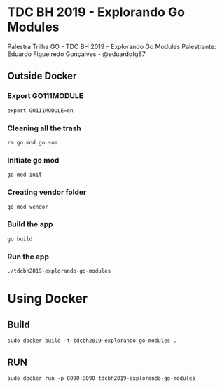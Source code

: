 # TDC BH 2019 - Explorando Go Modules
Palestra Trilha GO - TDC BH 2019 - Explorando Go Modules
Palestrante: Eduardo Figueiredo Gonçalves - @eduardofg87

## Outside Docker

### Export GO111MODULE
`export GO111MODULE=on`

### Cleaning all the trash
`rm go.mod go.sum`

### Initiate go mod
`go mod init`

### Creating vendor folder
`go mod vendor`

### Build the app
`go build`

### Run the app
`./tdcbh2019-explorando-go-modules`


# Using Docker

## Build
`sudo docker build -t tdcbh2019-explorando-go-modules .`

## RUN
`sudo docker run -p 8090:8090 tdcbh2019-explorando-go-modules`

